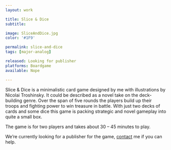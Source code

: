 ```yaml
---
layout: work

title: Slice & Dice
subtitle:

image: SliceAndDice.jpg
color: '#1F9'

permalink: slice-and-dice
tags: [major-analog]

released: Looking for publisher
platforms: Boardgame
available: Nope

---
```


Slice & Dice is a minimalistic card game designed by me with illustrations by Nicolai Troshinsky. It could be described as a novel take on the deck-building genre. Over the span of five rounds the players build up their troops and fighting power to win treasure in battle. With just two decks of cards and some dice this game is packing strategic and novel gameplay into quite a small box.

The game is for two players and takes about 30 – 45 minutes to play.

We’re currently looking for a publisher for the game, [contact](/contact) me if you can help.

